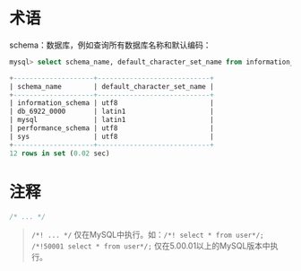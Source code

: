 # 术语

schema：数据库，例如查询所有数据库名称和默认编码：

```sql
mysql> select schema_name, default_character_set_name from information_schema.schemata;

+--------------------+----------------------------+
| schema_name        | default_character_set_name |
+--------------------+----------------------------+
| information_schema | utf8                       |
| db_6922_0000       | latin1                     |
| mysql              | latin1                     |
| performance_schema | utf8                       |
| sys                | utf8                       |
+--------------------+----------------------------+
12 rows in set (0.02 sec)
```


# 注释

```sql
/* ... */
```

> `/*! ... */` 仅在MySQL中执行。如：`/*! select * from user*/;`
> `/*!50001 select * from user*/;` 仅在5.00.01以上的MySQL版本中执行。
